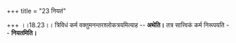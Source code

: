 +++
title = "23 नियतं"

+++
।।18.23।। त्रिविधं कर्म वक्तुमनन्तरश्लोकत्रयमित्याह -- **अथेति।** तत्र
सात्त्विकं कर्म निरूपयति -- **नियतमिति।**
